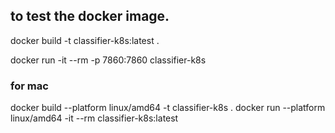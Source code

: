## to test the docker image.
docker build -t classifier-k8s:latest .

docker run -it --rm -p 7860:7860 classifier-k8s




### for mac

docker build --platform linux/amd64 -t classifier-k8s .
docker run --platform linux/amd64 -it --rm classifier-k8s:latest

